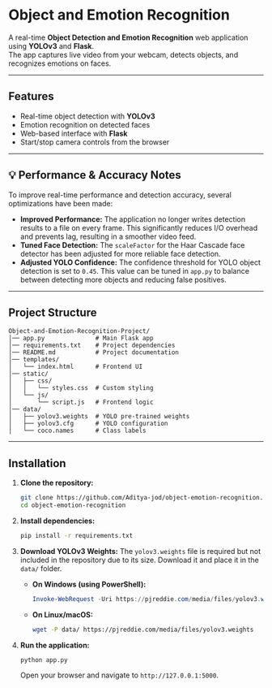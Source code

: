 # Object and Emotion Recognition

A real-time **Object Detection and Emotion Recognition** web application using **YOLOv3** and **Flask**.  
The app captures live video from your webcam, detects objects, and recognizes emotions on faces.

---

## Features
- Real-time object detection with **YOLOv3**
- Emotion recognition on detected faces
- Web-based interface with **Flask**
- Start/stop camera controls from the browser

---

## 💡 Performance & Accuracy Notes

To improve real-time performance and detection accuracy, several optimizations have been made:

-   **Improved Performance:** The application no longer writes detection results to a file on every frame. This significantly reduces I/O overhead and prevents lag, resulting in a smoother video feed.
-   **Tuned Face Detection:** The `scaleFactor` for the Haar Cascade face detector has been adjusted for more reliable face detection.
-   **Adjusted YOLO Confidence:** The confidence threshold for YOLO object detection is set to `0.45`. This value can be tuned in `app.py` to balance between detecting more objects and reducing false positives.

---

## Project Structure

```
Object-and-Emotion-Recognition-Project/
│── app.py              # Main Flask app
│── requirements.txt    # Project dependencies
│── README.md           # Project documentation
│── templates/
│   └── index.html      # Frontend UI
│── static/
│   ├── css/
│   │   └── styles.css  # Custom styling
│   └── js/
│       └── script.js   # Frontend logic
│── data/
│   ├── yolov3.weights  # YOLO pre-trained weights
│   ├── yolov3.cfg      # YOLO configuration
│   └── coco.names      # Class labels
```


---

## Installation

1. **Clone the repository:**
   ```bash
   git clone https://github.com/Aditya-jod/object-emotion-recognition.git
   cd object-emotion-recognition
   ```

2. **Install dependencies:**
   ```bash
   pip install -r requirements.txt
   ```

3. **Download YOLOv3 Weights:**
   The `yolov3.weights` file is required but not included in the repository due to its size. Download it and place it in the `data/` folder.

   *   **On Windows (using PowerShell):**
       ```powershell
       Invoke-WebRequest -Uri https://pjreddie.com/media/files/yolov3.weights -OutFile "data\yolov3.weights"
       ```
   *   **On Linux/macOS:**
       ```bash
       wget -P data/ https://pjreddie.com/media/files/yolov3.weights
       ```

4. **Run the application:**
   ```bash
   python app.py
   ```
   Open your browser and navigate to `http://127.0.0.1:5000`.
